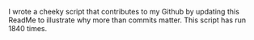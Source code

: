 I wrote a cheeky script that contributes to my Github by updating this ReadMe to illustrate why more than commits matter. This script has run 1840 times.